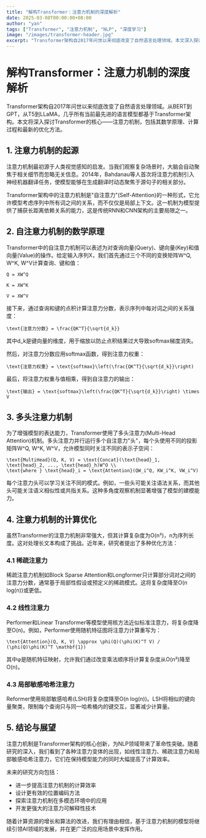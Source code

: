 ```yaml
---
title: "解构Transformer：注意力机制的深度解析"
date: 2025-03-08T00:00:00+08:00
author: "yan"
tags: ["Transformer", "注意力机制", "NLP", "深度学习"]
image: "/images/transformer-header.jpg"
excerpt: "Transformer架构自2017年问世以来彻底改变了自然语言处理领域。本文深入探讨注意力机制的数学原理、计算过程和最新优化方法，帮助你理解这一强大架构的核心组件。"
---
```


# 解构Transformer：注意力机制的深度解析

Transformer架构自2017年问世以来彻底改变了自然语言处理领域。从BERT到GPT，从T5到LLaMA，几乎所有当前最先进的语言模型都基于Transformer架构。本文将深入探讨Transformer的核心——注意力机制，包括其数学原理、计算过程和最新的优化方法。

## 1. 注意力机制的起源

注意力机制最初源于人类视觉感知的启发。当我们观察复杂场景时，大脑会自动聚焦于相关细节而忽略无关信息。2014年，Bahdanau等人首次将注意力机制引入神经机器翻译任务，使模型能够在生成翻译时动态聚焦于源句子的相关部分。

Transformer架构中的注意力机制是"自注意力"(Self-Attention)的一种形式，它允许模型考虑序列中所有词之间的关系，而不仅仅是局部上下文。这一机制为模型提供了捕获长距离依赖关系的能力，这是传统RNN和CNN架构的主要局限之一。

## 2. 自注意力机制的数学原理

Transformer中的自注意力机制可以表述为对查询向量(Query)、键向量(Key)和值向量(Value)的操作。给定输入序列X，我们首先通过三个不同的变换矩阵W^Q, W^K, W^V计算查询、键和值：

```
Q = XW^Q
```

```
K = XW^K
```

```
V = XW^V
```

接下来，通过查询和键的点积计算注意力分数，表示序列中每对词之间的关系强度：

```
\text{注意力分数} = \frac{QK^T}{\sqrt{d_k}}
```

其中d_k是键向量的维度，用于缩放以防止点积结果过大导致softmax梯度消失。

然后，对注意力分数应用softmax函数，得到注意力权重：

```
\text{注意力权重} = \text{softmax}\left(\frac{QK^T}{\sqrt{d_k}}\right)
```

最后，将注意力权重与值相乘，得到自注意力的输出：

```
\text{输出} = \text{softmax}\left(\frac{QK^T}{\sqrt{d_k}}\right) \times V
```

## 3. 多头注意力机制

为了增强模型的表达能力，Transformer使用了多头注意力(Multi-Head Attention)机制。多头注意力并行运行多个自注意力"头"，每个头使用不同的投影矩阵W^Q, W^K, W^V，允许模型同时关注不同的表示子空间：

```
\text{MultiHead}(Q, K, V) = \text{Concat}(\text{head}_1, \text{head}_2, ..., \text{head}_h)W^O \\
\text{where } \text{head}_i = \text{Attention}(QW_i^Q, KW_i^K, VW_i^V)
```

每个注意力头可以学习关注不同的模式。例如，一些头可能关注语法关系，而其他头可能关注语义相似性或共指关系。这种多角度观察机制显著增强了模型的建模能力。

## 4. 注意力机制的计算优化

虽然Transformer的注意力机制非常强大，但其计算复杂度为O(n²)，n为序列长度。这对处理长文本构成了挑战。近年来，研究者提出了多种优化方法：

### 4.1 稀疏注意力

稀疏注意力机制如Block Sparse Attention和Longformer只计算部分词对之间的注意力分数，通常基于局部性假设或预定义的稀疏模式。这将复杂度降至O(n log(n))或更低。

### 4.2 线性注意力

Performer和Linear Transformer等模型使用核方法近似标准注意力，将复杂度降至O(n)。例如，Performer使用随机特征图将注意力计算重写为：

```
\text{Attention}(Q, K, V) \approx \phi(Q)(\phi(K)^T V) / (\phi(Q)\phi(K)^T \mathbf{1})
```

其中φ是随机特征映射，允许我们通过改变乘法顺序将计算复杂度从O(n²)降至O(n)。

### 4.3 局部敏感哈希注意力

Reformer使用局部敏感哈希(LSH)将复杂度降至O(n log(n))。LSH将相似的键向量聚类，限制每个查询只与同一哈希桶内的键交互，显著减少计算量。

## 5. 结论与展望

注意力机制是Transformer架构的核心创新，为NLP领域带来了革命性突破。随着研究的深入，我们看到了各种注意力变体的出现，如线性注意力、稀疏注意力和局部敏感哈希注意力，它们在保持模型能力的同时大幅提高了计算效率。

未来的研究方向包括：

- 进一步提高注意力机制的计算效率
- 设计更有效的位置编码方法
- 探索注意力机制在多模态环境中的应用
- 开发更强大的注意力可解释性技术

随着计算资源的增长和算法的改进，我们有理由相信，基于注意力机制的模型将继续引领AI领域的发展，并在更广泛的应用场景中发挥作用。 